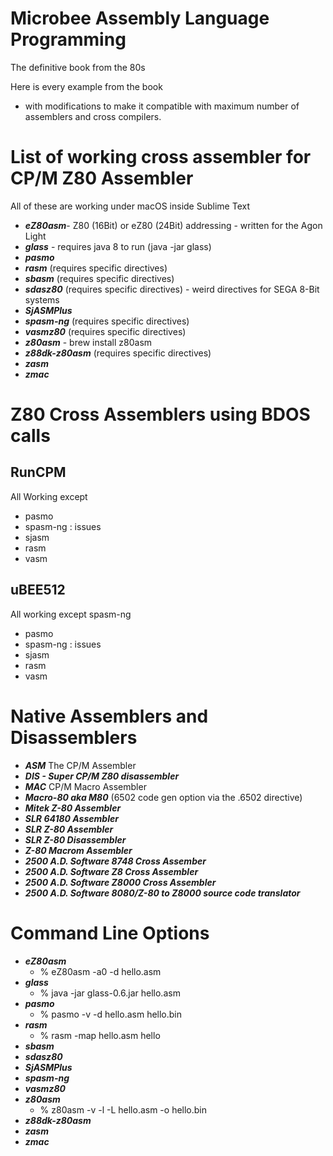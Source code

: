 # Microbee Assembly Language Programming
The definitive book from the 80s

Here is every example from the book 
- with modifications to make it compatible with maximum number of assemblers and cross compilers.

# List of working cross assembler for CP/M Z80 Assembler # 
All of these are working under macOS inside Sublime Text
- ***eZ80asm***- Z80 (16Bit) or eZ80 (24Bit) addressing - written for the Agon Light
- ***glass*** - requires java 8 to run (java -jar glass)
- ***pasmo***
- ***rasm*** (requires specific directives)
- ***sbasm*** (requires specific directives)
- ***sdasz80*** (requires specific directives) - weird directives for SEGA 8-Bit systems
- ***SjASMPlus***
- ***spasm-ng*** (requires specific directives)
- ***vasmz80*** (requires specific directives)
- ***z80asm*** - brew install z80asm
- ***z88dk-z80asm*** (requires specific directives)
- ***zasm***
- ***zmac***

# Z80 Cross Assemblers using BDOS calls #
## RunCPM ##
All Working except
- pasmo
- spasm-ng : issues
- sjasm
- rasm
- vasm

## uBEE512 ##
All working except spasm-ng
- pasmo
- spasm-ng : issues
- sjasm
- rasm
- vasm

# Native Assemblers and Disassemblers # 
- ***ASM*** The CP/M Assembler
- ***DIS - Super CP/M Z80 disassembler***
- ***MAC*** CP/M Macro Assembler
- ***Macro-80 aka M80*** (6502 code gen option via the .6502 directive)
- ***Mitek Z-80 Assembler***
- ***SLR 64180 Assembler***
- ***SLR Z-80 Assembler***
- ***SLR Z-80 Disassembler***
- ***Z-80 Macrom Assembler***
- ***2500 A.D. Software 8748 Cross Assember***
- ***2500 A.D. Software Z8 Cross Assembler***
- ***2500 A.D. Software Z8000 Cross Assembler***
- ***2500 A.D. Software 8080/Z-80 to Z8000 source code translator***

# Command Line Options #
- ***eZ80asm***
  - % eZ80asm -a0 -d hello.asm
- ***glass*** 
  - % java -jar glass-0.6.jar hello.asm
- ***pasmo***
  - % pasmo -v -d hello.asm hello.bin
- ***rasm*** 
  - % rasm -map hello.asm hello
- ***sbasm*** 
- ***sdasz80*** 
- ***SjASMPlus***
- ***spasm-ng*** 
- ***vasmz80*** 
- ***z80asm***
  -  % z80asm -v -l -L hello.asm -o hello.bin
- ***z88dk-z80asm*** 
- ***zasm***
- ***zmac***
